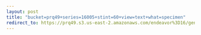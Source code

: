 ```yaml
---
layout: post
title: "bucket=prq49+series=16005+stint=60+view=text+what=specimen"
redirect_to: https://prq49.s3.us-east-2.amazonaws.com/endeavor%3D16/genomes/stage%3D0%2Bwhat%3Dgenerated/stint%3D60/series%3D16005/a%3Dgenome%2Bcriteria%3Dabundance%2Bmorph%3Dwildtype%2Bproc%3D0%2Bseries%3D16005%2Bstint%3D60%2Bthread%3D0%2Bvariation%3Dmaster%2Bext%3D.json.gz
---
```

